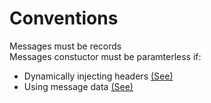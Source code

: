 ﻿# Conventions
Messages must be records  
Messages constuctor must be paramterless if: 
* Dynamically injecting headers [(See)](https://masstransit-project.com/usage/producers.html#headers)
* Using message data [(See)](https://masstransit-project.com/usage/message-data.html#usage)

